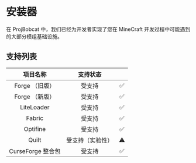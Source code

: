# 安装器

在 ProjBobcat 中，我们已经为开发者实现了您在 MineCraft 开发过程中可能遇到的大部分模组基础设施。

## 支持列表

|      项目名称       |    支持状态     ||
|:---------------:|:-----------:|:---:|
|   Forge （旧版）    |     受支持     |  ✅   |
|   Forge （新版）    |     受支持     |  ✅  |
|   LiteLoader    |     受支持     |  ✅  |
|     Fabric      |     受支持     |  ✅  |
|    Optifine     |     受支持     |  ✅  |
|      Quilt      |  受支持（实验性）   |  ⚠  |
| CurseForge 整合包  |     受支持     |  ✅  |
